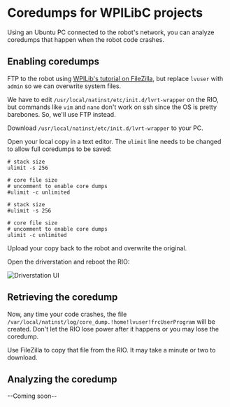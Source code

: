 # Coredumps for WPILibC projects

Using an Ubuntu PC connected to the robot's network, you can analyze coredumps that happen when the robot code crashes.

## Enabling coredumps

FTP to the robot using [WPILib's tutorial on FileZilla](https://docs.wpilib.org/en/stable/docs/software/roborio-info/roborio-ftp.html),
but replace `lvuser` with `admin` so we can overwrite system files.


We have to edit `/usr/local/natinst/etc/init.d/lvrt-wrapper` on the RIO, but commands like `vim` and `nano` don't work on ssh since the
OS is pretty barebones. So, we'll use FTP instead.

Download `/usr/local/natinst/etc/init.d/lvrt-wrapper` to your PC.

Open your local copy in a text editor. The `ulimit` line needs to be changed to allow full coredumps to be saved:

```
# stack size
ulimit -s 256

# core file size
# uncomment to enable core dumps
#ulimit -c unlimited
```

```
# stack size
#ulimit -s 256

# core file size
# uncomment to enable core dumps
ulimit -c unlimited
```

Upload your copy back to the robot and overwrite the original.

Open the driverstation and reboot the RIO:

![Driverstation UI](https://mililanirobotics.gitbooks.io/frc-electrical-bible/content/Driver_Station/diagnostics.png)

## Retrieving the coredump

Now, any time your code crashes, the file `/var/local/natinst/log/core_dump.!home!lvuser!frcUserProgram` will be created.
Don't let the RIO lose power after it happens or you may lose the coredump.

Use FileZilla to copy that file from the RIO. It may take a minute or two to download.

## Analyzing the coredump

--Coming soon--
